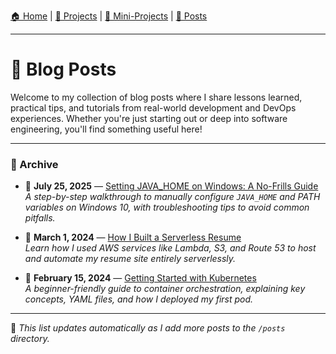 
[🏠 Home](./index.md) | 
[🧩 Projects](./projects.md) | 
[🧪 Mini-Projects](./mini-projects.md) | 
[📰 Posts](./posts.md)

---

# 📝 Blog Posts  

Welcome to my collection of blog posts where I share lessons learned, practical tips, and tutorials from real-world development and DevOps experiences. Whether you're just starting out or deep into software engineering, you'll find something useful here!

---

### 📅 Archive

- 📌 **July 25, 2025** — [Setting JAVA_HOME on Windows: A No-Frills Guide](./posts/2025-07-25-setting-java-home-windows.md)  
  *A step-by-step walkthrough to manually configure `JAVA_HOME` and PATH variables on Windows 10, with troubleshooting tips to avoid common pitfalls.*
  
- 📌 **March 1, 2024** — [How I Built a Serverless Resume](./posts/2024-01-01-post1.md)  
  *Learn how I used AWS services like Lambda, S3, and Route 53 to host and automate my resume site entirely serverlessly.*

- 📌 **February 15, 2024** — [Getting Started with Kubernetes](./posts/2024-02-01-post2.md)  
  *A beginner-friendly guide to container orchestration, explaining key concepts, YAML files, and how I deployed my first pod.*

---

🔄 *This list updates automatically as I add more posts to the `/posts` directory.*
